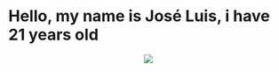 

<h1 aling="center"> Hello, my name is José Luis, i have 21 years old </h1>
<p align="center"><img src="https://j.gifs.com/ywr17Y.gif"></p>
